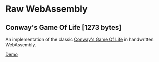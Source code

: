 # Raw WebAssembly

## Conway's Game Of Life [1273 bytes]

An implementation of the classic [Conway's Game Of Life](https://en.wikipedia.org/wiki/Conway%27s_Game_of_Life) in handwritten WebAssembly.

[Demo](https://austintheriot.github.io/raw-wasm/src/life/)
